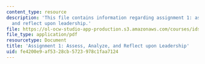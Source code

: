 ```yaml
---
content_type: resource
description: 'This file contains information regarding assignment 1: assess, analyze,
  and reflect upon leadership.'
file: https://ol-ocw-studio-app-production.s3.amazonaws.com/courses/ids-910-leadership-development-fall-2014/fe4200e9af5328cb5723978c1faa7124_MITESD_801F14_Assign1.pdf
file_type: application/pdf
resourcetype: Document
title: 'Assignment 1: Assess, Analyze, and Reflect upon Leadership'
uid: fe4200e9-af53-28cb-5723-978c1faa7124
---
```

